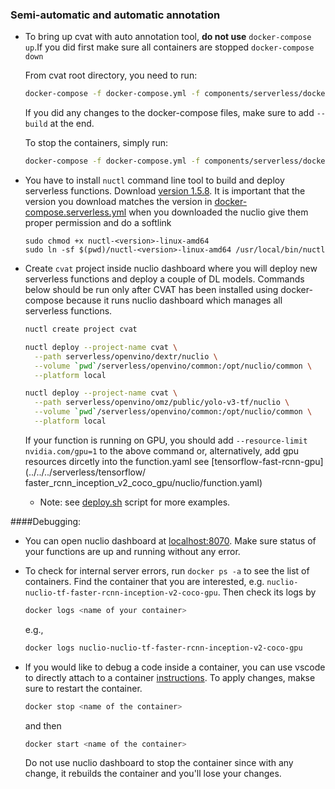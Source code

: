 
### Semi-automatic and automatic annotation

- To bring up cvat with auto annotation tool, **do not use** `docker-compose up`.If you did first make sure all containers are stopped `docker-compose down`


  From cvat root directory, you need to run:
  ```bash
  docker-compose -f docker-compose.yml -f components/serverless/docker-compose.serverless.yml up -d
  ```
  If you did any changes to the docker-compose files, make sure to add `--build` at the end.

  To stop the containers, simply run:

  ```bash
  docker-compose -f docker-compose.yml -f components/serverless/docker-compose.serverless.yml down
  ```


- You have to install `nuctl` command line tool to build and deploy serverless
  functions. Download [version 1.5.8](https://github.com/nuclio/nuclio/releases).
  It is important that the version you download matches the version in
  [docker-compose.serverless.yml](/components/serverless/docker-compose.serverless.yml)
  when you downloaded the nuclio give them proper permission and do a softlink
  ```
  sudo chmod +x nuctl-<version>-linux-amd64
  sudo ln -sf $(pwd)/nuctl-<version>-linux-amd64 /usr/local/bin/nuctl
  ```

- Create `cvat` project inside nuclio dashboard where you will deploy new
  serverless functions and deploy a couple of DL models. Commands below should
  be run only after CVAT has been installed using docker-compose because it
  runs nuclio dashboard which manages all serverless functions.

  ```bash
  nuctl create project cvat
  ```

  ```bash
  nuctl deploy --project-name cvat \
    --path serverless/openvino/dextr/nuclio \
    --volume `pwd`/serverless/openvino/common:/opt/nuclio/common \
    --platform local
  ```

  ```bash
  nuctl deploy --project-name cvat \
    --path serverless/openvino/omz/public/yolo-v3-tf/nuclio \
    --volume `pwd`/serverless/openvino/common:/opt/nuclio/common \
    --platform local
  ```


  If your function is running on GPU, you should add `--resource-limit nvidia.com/gpu=1` to the above command or, alternatively, add gpu resources dircetly into the function.yaml see [tensorflow-fast-rcnn-gpu](../../../serverless/tensorflow/
  faster_rcnn_inception_v2_coco_gpu/nuclio/function.yaml)

    - Note: see [deploy.sh](/serverless/deploy.sh) script for more examples.

####Debugging:

- You can open nuclio dashboard at [localhost:8070](http://localhost:8070). Make sure status of your functions are up and running without any error.


- To check for internal server errors, run `docker ps -a` to see the list of containers. Find the container that you are interested, e.g. `nuclio-nuclio-tf-faster-rcnn-inception-v2-coco-gpu`. Then check its logs by

  ```bash
  docker logs <name of your container>
  ```
  e.g.,

  ```bash
  docker logs nuclio-nuclio-tf-faster-rcnn-inception-v2-coco-gpu
  ```


- If you would like to debug a code inside a container, you can use vscode to directly attach to a container [instructions](https://code.visualstudio.com/docs/remote/attach-container). To apply changes, makse sure to restart the container.
  ```bash
  docker stop <name of the container>
  ```
  and then
  ```bash
  docker start <name of the container>
  ```
  Do not use nuclio dashboard to stop the container since with any change, it rebuilds the container and you'll lose your changes.

